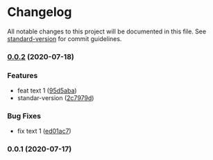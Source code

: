 # Changelog

All notable changes to this project will be documented in this file. See [standard-version](https://github.com/conventional-changelog/standard-version) for commit guidelines.

### [0.0.2](https://github.com/fernandomiras1/test/compare/0.0.1...0.0.2) (2020-07-18)


### Features

* feat text 1 ([95d5aba](https://github.com/fernandomiras1/test/commit/95d5abadbcbf7a526ab909b52448ed51c858ea23))
* standar-version ([2c7979d](https://github.com/fernandomiras1/test/commit/2c7979df566b456a963bc2c3e925f27a6fb49b4a))


### Bug Fixes

* fix text 1 ([ed01ac7](https://github.com/fernandomiras1/test/commit/ed01ac7818bb75b4e69a9b7ad01c8831b893e43c))

### 0.0.1 (2020-07-17)
